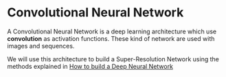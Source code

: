 # Convolutional Neural Network

A Convolutional Neural Network is a deep learning architecture which use **convolution** as activation functions. These kind of network are used with images and sequences.

We will use this architecture to build a Super-Resolution Network using the methods explained in [How to build a Deep Neural Network](/docs/DeepNeuralNetwork.md#how-to-build-a-deep-neural-network)